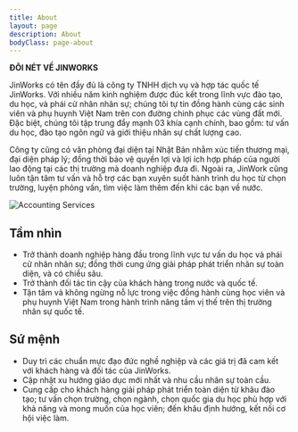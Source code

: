 ```yaml
---
title: About
layout: page
description: About
bodyClass: page-about
---
```

**ĐÔI NÉT VỀ JINWORKS**

JinWorks có tên đầy đủ là công ty TNHH dịch vụ và hợp tác quốc tế JinWorks. Với nhiều năm kinh nghiệm được đúc kết trong lĩnh vực đào tạo, du học, và phái cử nhân nhân sự; chúng tôi tự tin đồng hành cùng các sinh viên và phụ huynh Việt Nam trên con đường chinh phục các vùng đất mới. Đặc biệt, chúng tôi tập trung đẩy mạnh 03 khía cạnh chính, bao gồm: tư vấn du học, đào tạo ngôn ngữ và giới thiệu nhân sự chất lượng cao. 

Công ty cũng có văn phòng đại diện tại Nhật Bản nhằm xúc tiến thương mại, đại diện pháp lý; đồng thời bảo vệ quyền lợi và lợi ích hợp pháp của người lao động tại các thị trường mà doanh nghiệp đưa đi. Ngoài ra, JinWork cũng luôn tận tâm tư vấn và hỗ trợ các bạn xuyên suốt hành trình du học từ chọn trường, luyện phỏng vấn, tìm việc làm thêm đến khi các bạn về nước.



![Accounting Services](/images/thom-holmes-Lrfw0U_o9I0-unsplash.jpg)

## Tầm nhìn

* Trở thành doanh nghiệp hàng đầu trong lĩnh vực tư vấn du học và phái cử nhân nhân sự; đồng thời cung ứng giải pháp phát triển nhân sự toàn diện, và có chiều sâu. 
* Trở thành đối tác tin cậy của khách hàng trong nước và quốc tế.
* Tận tâm và không ngừng nỗ lực trong việc đồng hành cùng học viên và phụ huynh Việt Nam trong hành trình nâng tầm vị thế trên thị trường nhân sự quốc tế. 

## Sứ mệnh

* Duy trì các chuẩn mực đạo đức nghề nghiệp và các giá trị đã cam kết với khách hàng và đối tác của JinWorks.
* Cập nhật xu hướng giáo dục mới nhất và nhu cầu nhân sự toàn cầu.
* Cung cấp cho khách hàng giải pháp phát triển toàn diện từ khâu đào tạo; tư vấn chọn trường, chọn ngành, chọn quốc gia du học phù hợp với khả năng và mong muốn của học viên; đến khâu định hướng, kết nối cơ hội việc làm.